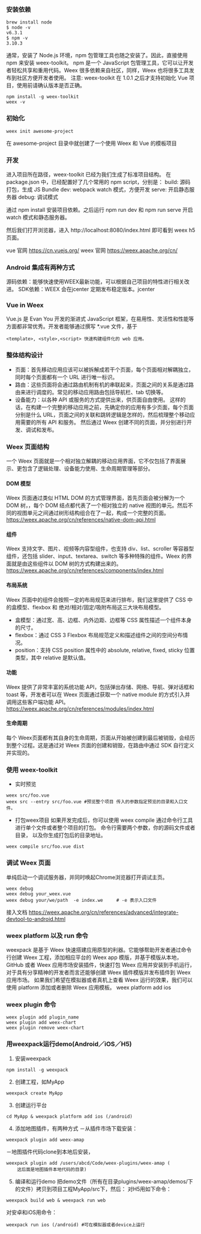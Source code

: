 ### 安装依赖
```
brew install node
$ node -v
v6.3.1
$ npm -v
3.10.3
```
通常，安装了 Node.js 环境，npm 包管理工具也随之安装了。因此，直接使用 npm 来安装 weex-toolkit。
npm 是一个 JavaScript 包管理工具，它可以让开发者轻松共享和重用代码。Weex 很多依赖来自社区，同样，Weex 也将很多工具发布到社区方便开发者使用。
注意: weex-toolkit 在 1.0.1 之后才支持初始化 Vue 项目，使用前请确认版本是否正确。

```
npm install -g weex-toolkit
weex -v
```

<!--more-->

### 初始化
```
weex init awesome-project
```
在 awesome-project 目录中就创建了一个使用 Weex 和 Vue 的模板项目

### 开发
进入项目所在路径，weex-toolkit 已经为我们生成了标准项目结构。
在 package.json 中，已经配置好了几个常用的 npm script，分别是：
build: 源码打包，生成 JS Bundle
dev: webpack watch 模式，方便开发
serve: 开启静态服务器
debug: 调试模式

通过 npm install 安装项目依赖。之后运行 npm run dev 和 npm run serve 开启watch 模式和静态服务器。

然后我们打开浏览器，进入 http://localhost:8080/index.html 即可看到 weex h5 页面。

vue 官网 https://cn.vuejs.org/
weex 官网 https://weex.apache.org/cn/

### Android 集成有两种方式
源码依赖：能够快速使用WEEX最新功能，可以根据自己项目的特性进行相关改进。
SDK依赖：WEEX 会在jcenter 定期发布稳定版本。jcenter

### Vue in Weex
Vue.js 是 Evan You 开发的渐进式 JavaScript 框架，在易用性、灵活性和性能等方面都非常优秀。开发者能够通过撰写 *.vue 文件，基于 
```
<template>, <style>,<script> 快速构建组件化的 web 应用。
```

### 整体结构设计
* 页面：首先移动应用应该可以被拆解成若干个页面，每个页面相对解耦独立，同时每个页面都有一个 URL 进行唯一标识。
* 路由：这些页面将会通过路由机制有机的串联起来，页面之间的关系是通过路由来进行调度的。常见的移动应用路由包括导航栏、tab 切换等。
* 设备能力：以各种 API 或服务的方式提供出来，供页面自由使用。
这样的话，在构建一个完整的移动应用之前，先确定你的应用有多少页面，每个页面分别是什么 URL，页面之间的关联和跳转逻辑是怎样的，然后梳理整个移动应用需要的所有 API 和服务。
然后通过 Weex 创建不同的页面，并分别进行开发、调试和发布。

### Weex 页面结构
一个 Weex 页面就是一个相对独立解耦的移动应用界面，它不仅包括了界面展示、更包含了逻辑处理、设备能力使用、生命周期管理等部分。

#### DOM 模型
Weex 页面通过类似 HTML DOM 的方式管理界面，首先页面会被分解为一个 DOM 树，，每个 DOM 结点都代表了一个相对独立的 native 视图的单元。然后不同的视图单元之间通过树形结构组合在了一起，构成一个完整的页面。
https://weex.apache.org/cn/references/native-dom-api.html

#### 组件
Weex 支持文字、图片、视频等内容型组件，也支持 div、list、scroller 等容器型组件，还包括 slider、input、textarea、switch 等多种特殊的组件。Weex 的界面就是由这些组件以 DOM 树的方式构建出来的。
https://weex.apache.org/cn/references/components/index.html

#### 布局系统
Weex 页面中的组件会按照一定的布局规范来进行排布，我们这里提供了 CSS 中的盒模型、flexbox 和 绝对/相对/固定/吸附布局这三大块布局模型。
* 盒模型：通过宽、高、边框、内外边距、边框等 CSS 属性描述一个组件本身的尺寸。
* flexbox：通过 CSS 3 Flexbox 布局规范定义和描述组件之间的空间分布情况。
* position：支持 CSS position 属性中的 absolute, relative, fixed, sticky 位置类型，其中 relative 是默认值。

#### 功能
Weex 提供了非常丰富的系统功能 API，包括弹出存储、网络、导航、弹对话框和 toast 等，开发者可以在 Weex 页面通过获取一个 native module 的方式引入并调用这些客户端功能 API。
https://weex.apache.org/cn/references/modules/index.html

#### 生命周期
每个 Weex页面都有其自身的生命周期，页面从开始被创建到最后被销毁，会经历到整个过程。这是通过对 Weex 页面的创建和销毁，在路由中通过 SDK 自行定义并实现的。

### 使用 weex-toolkit
* 实时预览
```
weex src/foo.vue
weex src --entry src/foo.vue #预览整个项目 传入的参数指定预览的目录和入口文件。
```
* 打包weex项目
如果开发完成后，你可以使用 weex compile 通过命令行工具进行单个文件或者整个项目的打包。
命令行需要两个参数，你的源码文件或者目录， 以及你生成打包后的目录地址。
```
weex compile src/foo.vue dist
```

### 调试 Weex 页面
单纯启动一个调试服务器，并同时唤起Chrome浏览器打开调试主页。
```
weex debug
weex debug your_weex.vue
weex debug your/we/path  -e index.we     # -e 表示入口文件
```
接入文档 https://weex.apache.org/cn/references/advanced/integrate-devtool-to-android.html

### weex platform 以及 run 命令
weexpack 是基于 Weex 快速搭建应用原型的利器。它能够帮助开发者通过命令行创建 Weex 工程，添加相应平台的 Weex app 模版，并基于模版从本地，GitHub 或者 Weex 应用市场安装插件，快速打包 Weex 应用并安装到手机运行，对于具有分享精神的开发者而言还能够创建 Weex 插件模版并发布插件到 Weex 应用市场。
如果我们希望在模拟器或者真机上查看 Weex 运行的效果，我们可以使用 platform 添加或者删除 Weex 应用模板。
weex platform add ios

### weex plugin 命令
```
weex plugin add plugin_name
weex plugin add weex-chart
weex plugin remove weex-chart
```

### 用weexpack运行demo(Android／iOS／H5)
1. 安装weexpack
```
npm install -g weexpack
```
2. 创建工程，如MyApp
```
weexpack create MyApp
```
3. 创建运行平台
```
cd MyApp & weexpack platform add ios (/android)
```
4. 添加地图插件，有两种方式
－从插件市场下载安装： 
```
weexpack plugin add weex-amap
```
－地图插件代码clone到本地后安装， 
```
weexpack plugin add /users/abcd/Code/weex-plugins/weex-amap (
    这后面是地图插件本地代码的目录)
```
5. 编译和运行demo
把demo文件（所有在目录plugins/weex-amap/demos/下的文件）拷贝到项目工程MyApp/src下，然后：
对H5用如下命令：
```
weexpack build web & weexpack run web
```
对安卓和iOS用命令：
```
weexpack run ios (/android) #可在模拟器或者device上运行
```


































